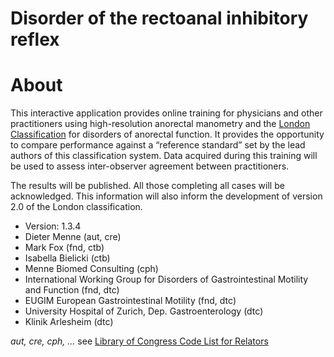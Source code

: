 Disorder of the rectoanal inhibitory reflex
================

# About

This interactive application provides online training for physicians and
other practitioners using high-resolution anorectal manometry and the
[London
Classification](https://onlinelibrary.wiley.com/doi/full/10.1111/nmo.13679)
for disorders of anorectal function. It provides the opportunity to
compare performance against a “reference standard” set by the lead
authors of this classification system. Data acquired during this
training will be used to assess inter-observer agreement between
practitioners.

The results will be published. All those completing all cases will be
acknowledged. This information will also inform the development of
version 2.0 of the London classification.

- Version: 1.3.4
- Dieter Menne (aut, cre)
- Mark Fox (fnd, ctb)
- Isabella Bielicki (ctb)
- Menne Biomed Consulting (cph)
- International Working Group for Disorders of Gastrointestinal Motility
  and Function (fnd, dtc)
- EUGIM European Gastrointestinal Motility (fnd, dtc)
- University Hospital of Zurich, Dep. Gastroenterology (dtc)
- Klinik Arlesheim (dtc)

*aut, cre, cph, …* see [Library of Congress Code List for
Relators](https://www.loc.gov/marc/relators/relaterm.html)
